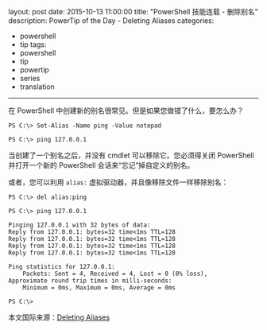 layout: post
date: 2015-10-13 11:00:00
title: "PowerShell 技能连载 - 删除别名"
description: PowerTip of the Day - Deleting Aliases
categories:
- powershell
- tip
tags:
- powershell
- tip
- powertip
- series
- translation
---
在 PowerShell 中创建新的别名很常见。但是如果您做错了什么，要怎么办？

    PS C:\> Set-Alias -Name ping -Value notepad
    
    PS C:\> ping 127.0.0.1

当创建了一个别名之后，并没有 cmdlet 可以移除它。您必须得关闭 PowerShell 并打开一个新的 PowerShell 会话来“忘记”掉自定义的别名。

或者，您可以利用 `alias:` 虚拟驱动器，并且像移除文件一样移除别名：

    PS C:\> del alias:ping
    
    PS C:\> ping 127.0.0.1
    
    Pinging 127.0.0.1 with 32 bytes of data:
    Reply from 127.0.0.1: bytes=32 time<1ms TTL=128
    Reply from 127.0.0.1: bytes=32 time<1ms TTL=128
    Reply from 127.0.0.1: bytes=32 time<1ms TTL=128
    Reply from 127.0.0.1: bytes=32 time<1ms TTL=128
    
    Ping statistics for 127.0.0.1:
        Packets: Sent = 4, Received = 4, Lost = 0 (0% loss),
    Approximate round trip times in milli-seconds:
        Minimum = 0ms, Maximum = 0ms, Average = 0ms
    
    PS C:\>

<!--more-->
本文国际来源：[Deleting Aliases](http://community.idera.com/powershell/powertips/b/tips/posts/deleting-aliases1)
